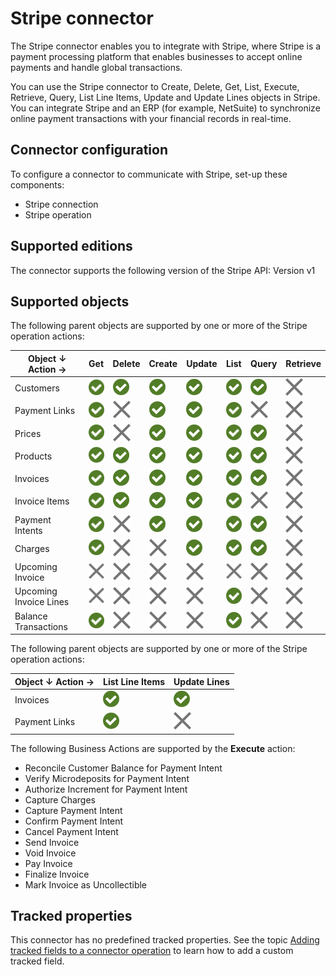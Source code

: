 # Stripe connector

<head>
  <meta name="guidename" content="Integration"/>
  <meta name="context" content="GUID-aace94c1-0f09-4d27-829d-57fa69827009"/>
</head>

The Stripe connector enables you to integrate with Stripe, where Stripe is a payment processing platform that enables businesses to accept online payments and handle global transactions.  

You can use the Stripe connector to Create, Delete, Get, List, Execute, Retrieve, Query, List Line Items, Update and Update Lines objects in Stripe. You can integrate Stripe and an ERP (for example, NetSuite) to synchronize online payment transactions  with your financial records in real-time.

## Connector configuration​

To configure a connector to communicate with Stripe, set-up these components:

- Stripe connection
- Stripe operation

## Supported editions​

The connector supports the following version of the Stripe API: Version v1

## Supported objects​

The following parent objects are supported by one or more of the Stripe operation actions:

| Object &darr; Action &rarr;        | Get         | Delete     | Create   |  Update  |  List  |  Query |  Retrieve |
|---------------|-------------|------------|----------|----------|--------|--------|-----------|
| Customers     | ![Supported](../Images/img-atm-supported_api_29c27cfa-02f5-4a0f-a314-e9fb250f463c.svg)|![Supported](../Images/img-atm-supported_api_29c27cfa-02f5-4a0f-a314-e9fb250f463c.svg)|![Supported](../Images/img-atm-supported_api_29c27cfa-02f5-4a0f-a314-e9fb250f463c.svg)|![Supported](../Images/img-atm-supported_api_29c27cfa-02f5-4a0f-a314-e9fb250f463c.svg)|![Supported](../Images/img-atm-supported_api_29c27cfa-02f5-4a0f-a314-e9fb250f463c.svg)|![Supported](../Images/img-atm-supported_api_29c27cfa-02f5-4a0f-a314-e9fb250f463c.svg)|![Not Supported](../Images/img-atm-not_supported_api_88d3bc76-0a84-4175-b675-18dda09affba.svg)|
| Payment Links |![Supported](../Images/img-atm-supported_api_29c27cfa-02f5-4a0f-a314-e9fb250f463c.svg)|![Not Supported](../Images/img-atm-not_supported_api_88d3bc76-0a84-4175-b675-18dda09affba.svg)|![Supported](../Images/img-atm-supported_api_29c27cfa-02f5-4a0f-a314-e9fb250f463c.svg)|![Supported](../Images/img-atm-supported_api_29c27cfa-02f5-4a0f-a314-e9fb250f463c.svg)|![Supported](../Images/img-atm-supported_api_29c27cfa-02f5-4a0f-a314-e9fb250f463c.svg)|![Not Supported](../Images/img-atm-not_supported_api_88d3bc76-0a84-4175-b675-18dda09affba.svg)|![Not Supported](../Images/img-atm-not_supported_api_88d3bc76-0a84-4175-b675-18dda09affba.svg)|
| Prices        | ![Supported](../Images/img-atm-supported_api_29c27cfa-02f5-4a0f-a314-e9fb250f463c.svg)|![Not Supported](../Images/img-atm-not_supported_api_88d3bc76-0a84-4175-b675-18dda09affba.svg)|![Supported](../Images/img-atm-supported_api_29c27cfa-02f5-4a0f-a314-e9fb250f463c.svg)|![Supported](../Images/img-atm-supported_api_29c27cfa-02f5-4a0f-a314-e9fb250f463c.svg)|![Supported](../Images/img-atm-supported_api_29c27cfa-02f5-4a0f-a314-e9fb250f463c.svg)|![Supported](../Images/img-atm-supported_api_29c27cfa-02f5-4a0f-a314-e9fb250f463c.svg)|![Not Supported](../Images/img-atm-not_supported_api_88d3bc76-0a84-4175-b675-18dda09affba.svg)|
| Products      |![Supported](../Images/img-atm-supported_api_29c27cfa-02f5-4a0f-a314-e9fb250f463c.svg)|![Supported](../Images/img-atm-supported_api_29c27cfa-02f5-4a0f-a314-e9fb250f463c.svg)|![Supported](../Images/img-atm-supported_api_29c27cfa-02f5-4a0f-a314-e9fb250f463c.svg)|![Supported](../Images/img-atm-supported_api_29c27cfa-02f5-4a0f-a314-e9fb250f463c.svg)|![Supported](../Images/img-atm-supported_api_29c27cfa-02f5-4a0f-a314-e9fb250f463c.svg)|![Supported](../Images/img-atm-supported_api_29c27cfa-02f5-4a0f-a314-e9fb250f463c.svg)|![Not Supported](../Images/img-atm-not_supported_api_88d3bc76-0a84-4175-b675-18dda09affba.svg)|
| Invoices     | ![Supported](../Images/img-atm-supported_api_29c27cfa-02f5-4a0f-a314-e9fb250f463c.svg)|![Supported](../Images/img-atm-supported_api_29c27cfa-02f5-4a0f-a314-e9fb250f463c.svg)|![Supported](../Images/img-atm-supported_api_29c27cfa-02f5-4a0f-a314-e9fb250f463c.svg)|![Supported](../Images/img-atm-supported_api_29c27cfa-02f5-4a0f-a314-e9fb250f463c.svg)|![Supported](../Images/img-atm-supported_api_29c27cfa-02f5-4a0f-a314-e9fb250f463c.svg)|![Supported](../Images/img-atm-supported_api_29c27cfa-02f5-4a0f-a314-e9fb250f463c.svg)|![Not Supported](../Images/img-atm-not_supported_api_88d3bc76-0a84-4175-b675-18dda09affba.svg)|
| Invoice Items     | ![Supported](../Images/img-atm-supported_api_29c27cfa-02f5-4a0f-a314-e9fb250f463c.svg)|![Supported](../Images/img-atm-supported_api_29c27cfa-02f5-4a0f-a314-e9fb250f463c.svg)|![Supported](../Images/img-atm-supported_api_29c27cfa-02f5-4a0f-a314-e9fb250f463c.svg)|![Supported](../Images/img-atm-supported_api_29c27cfa-02f5-4a0f-a314-e9fb250f463c.svg)|![Supported](../Images/img-atm-supported_api_29c27cfa-02f5-4a0f-a314-e9fb250f463c.svg)|![Not Supported](../Images/img-atm-not_supported_api_88d3bc76-0a84-4175-b675-18dda09affba.svg)|![Not Supported](../Images/img-atm-not_supported_api_88d3bc76-0a84-4175-b675-18dda09affba.svg)|
| Payment Intents |![Supported](../Images/img-atm-supported_api_29c27cfa-02f5-4a0f-a314-e9fb250f463c.svg)|![Not Supported](../Images/img-atm-not_supported_api_88d3bc76-0a84-4175-b675-18dda09affba.svg)|![Supported](../Images/img-atm-supported_api_29c27cfa-02f5-4a0f-a314-e9fb250f463c.svg)|![Supported](../Images/img-atm-supported_api_29c27cfa-02f5-4a0f-a314-e9fb250f463c.svg)|![Supported](../Images/img-atm-supported_api_29c27cfa-02f5-4a0f-a314-e9fb250f463c.svg)|![Supported](../Images/img-atm-supported_api_29c27cfa-02f5-4a0f-a314-e9fb250f463c.svg)|![Not Supported](../Images/img-atm-not_supported_api_88d3bc76-0a84-4175-b675-18dda09affba.svg)|
| Charges |![Supported](../Images/img-atm-supported_api_29c27cfa-02f5-4a0f-a314-e9fb250f463c.svg)|![Not Supported](../Images/img-atm-not_supported_api_88d3bc76-0a84-4175-b675-18dda09affba.svg)|![Not Supported](../Images/img-atm-not_supported_api_88d3bc76-0a84-4175-b675-18dda09affba.svg)|![Supported](../Images/img-atm-supported_api_29c27cfa-02f5-4a0f-a314-e9fb250f463c.svg)|![Supported](../Images/img-atm-supported_api_29c27cfa-02f5-4a0f-a314-e9fb250f463c.svg)|![Supported](../Images/img-atm-supported_api_29c27cfa-02f5-4a0f-a314-e9fb250f463c.svg)|![Not Supported](../Images/img-atm-not_supported_api_88d3bc76-0a84-4175-b675-18dda09affba.svg)|
| Upcoming Invoice |![Not Supported](../Images/img-atm-not_supported_api_88d3bc76-0a84-4175-b675-18dda09affba.svg)|![Not Supported](../Images/img-atm-not_supported_api_88d3bc76-0a84-4175-b675-18dda09affba.svg)|![Not Supported](../Images/img-atm-not_supported_api_88d3bc76-0a84-4175-b675-18dda09affba.svg)|![Not Supported](../Images/img-atm-not_supported_api_88d3bc76-0a84-4175-b675-18dda09affba.svg)|![Not Supported](../Images/img-atm-not_supported_api_88d3bc76-0a84-4175-b675-18dda09affba.svg)|![Not Supported](../Images/img-atm-not_supported_api_88d3bc76-0a84-4175-b675-18dda09affba.svg)|![Not Supported](../Images/img-atm-not_supported_api_88d3bc76-0a84-4175-b675-18dda09affba.svg)|![Supported](../Images/img-atm-supported_api_29c27cfa-02f5-4a0f-a314-e9fb250f463c.svg)|
| Upcoming Invoice Lines |![Not Supported](../Images/img-atm-not_supported_api_88d3bc76-0a84-4175-b675-18dda09affba.svg)|![Not Supported](../Images/img-atm-not_supported_api_88d3bc76-0a84-4175-b675-18dda09affba.svg)|![Not Supported](../Images/img-atm-not_supported_api_88d3bc76-0a84-4175-b675-18dda09affba.svg)|![Not Supported](../Images/img-atm-not_supported_api_88d3bc76-0a84-4175-b675-18dda09affba.svg)|![Supported](../Images/img-atm-supported_api_29c27cfa-02f5-4a0f-a314-e9fb250f463c.svg)|![Not Supported](../Images/img-atm-not_supported_api_88d3bc76-0a84-4175-b675-18dda09affba.svg)|![Not Supported](../Images/img-atm-not_supported_api_88d3bc76-0a84-4175-b675-18dda09affba.svg)|
| Balance Transactions |![Supported](../Images/img-atm-supported_api_29c27cfa-02f5-4a0f-a314-e9fb250f463c.svg)|![Not Supported](../Images/img-atm-not_supported_api_88d3bc76-0a84-4175-b675-18dda09affba.svg)|![Not Supported](../Images/img-atm-not_supported_api_88d3bc76-0a84-4175-b675-18dda09affba.svg)|![Not Supported](../Images/img-atm-not_supported_api_88d3bc76-0a84-4175-b675-18dda09affba.svg)|![Supported](../Images/img-atm-supported_api_29c27cfa-02f5-4a0f-a314-e9fb250f463c.svg)|![Not Supported](../Images/img-atm-not_supported_api_88d3bc76-0a84-4175-b675-18dda09affba.svg)|![Not Supported](../Images/img-atm-not_supported_api_88d3bc76-0a84-4175-b675-18dda09affba.svg)|

The following parent objects are supported by one or more of the Stripe operation actions:

| Object &darr; Action &rarr;| List Line Items         | Update Lines     |
|----------------------------|-------------|------------|
|Invoices|![Supported](../Images/img-atm-supported_api_29c27cfa-02f5-4a0f-a314-e9fb250f463c.svg)|![Supported](../Images/img-atm-supported_api_29c27cfa-02f5-4a0f-a314-e9fb250f463c.svg)|
|Payment Links|![Supported](../Images/img-atm-supported_api_29c27cfa-02f5-4a0f-a314-e9fb250f463c.svg)|![Not Supported](../Images/img-atm-not_supported_api_88d3bc76-0a84-4175-b675-18dda09affba.svg)|

The following Business Actions are supported by the **Execute** action:

- Reconcile Customer Balance for Payment Intent
- Verify Microdeposits for Payment Intent
- Authorize Increment for Payment Intent
- Capture Charges
- Capture Payment Intent
- Confirm Payment Intent
- Cancel Payment Intent
- Send Invoice
- Void Invoice
- Pay Invoice
- Finalize Invoice
- Mark Invoice as Uncollectible



## Tracked properties​

This connector has no predefined tracked properties. See the topic [Adding tracked fields to a connector operation](../Process%20building/t-atm-Adding_tracked_fields_to_a_connector_operation_f71821dd-95ee-4ebd-bfc9-3333262f56f6) to learn how to add a custom tracked field.